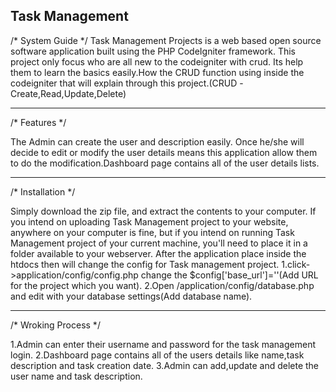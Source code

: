 
Task Management
-------------------------------------

/* System Guide */
Task Management Projects is a web based open source software application built using the PHP CodeIgniter framework.
This project only focus who are all new to the codeigniter with crud. Its help them to learn the basics easily.How the CRUD function using inside the codeigniter that will explain through this project.(CRUD -Create,Read,Update,Delete)

-------------------------------------
/* Features */

The Admin can create the user and description easily. Once he/she will decide to edit or modify the user details means this application allow them to do the modification.Dashboard page contains all of the user details lists.

-------------------------------------
/* Installation */

Simply download the zip file, and extract the contents to your computer. If you intend on uploading Task Management project to your website, anywhere on your computer is fine, but if you intend on running Task Management project of your current machine, you'll need to place it in a folder available to your webserver.
After the application place inside the htdocs then will change the config for Task management project.
1.click->application/config/config.php
change the $config['base_url']=''(Add URL for the project which you want).
2.Open /application/config/database.php and edit with your database settings(Add database name).

-------------------------------------
/* Wroking Process */

1.Admin can enter their username and password for the task management login.
2.Dashboard page contains all of the users details like name,task description and task creation date.
3.Admin can add,update and delete the user name and task description.




